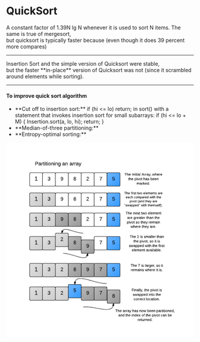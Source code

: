 # QuickSort

A constant factor of 1.39N lg N whenever it is used to sort N items. The same is true of mergesort,<br>
but quicksort is typically faster because (even though it does 39 percent more compares)
<hr>
Insertion Sort and the simple version of Quicksort were stable, <br> 
but the faster **in-place** version of Quicksort was not (since it scrambled around elements while sorting).
<hr>
<h4>To improve quick sort algorithm</h4>
<ul>
  <li>**Cut off to insertion sort:** if (hi <= lo) return;
in sort() with a statement that invokes insertion sort for small subarrays:
if (hi <= lo + M) { Insertion.sort(a, lo, hi); return; }</li>
  <li>**Median-of-three partitioning:** </li>
  <li>**Entropy-optimal sorting:** </li>
</ul>
<img src="./quicksort.png">
